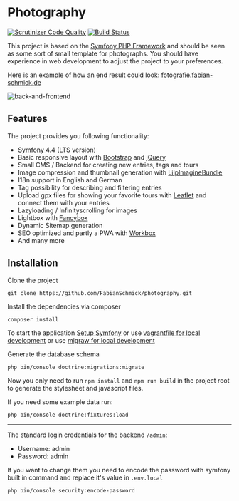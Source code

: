 Photography
===========

[![Scrutinizer Code Quality](https://scrutinizer-ci.com/g/FabianSchmick/photography/badges/quality-score.png?b=master)](https://scrutinizer-ci.com/g/FabianSchmick/photography/?branch=master) [![Build Status](https://scrutinizer-ci.com/g/FabianSchmick/photography/badges/build.png?b=master)](https://scrutinizer-ci.com/g/FabianSchmick/photography/build-status/master)

This project is based on the [Symfony PHP Framework](http://symfony.com/) and should be seen as some sort of small template for photographs.
You should have experience in web development to adjust the project to your preferences.

Here is an example of how an end result could look: [fotografie.fabian-schmick.de](http://fotografie.fabian-schmick.de)

![back-and-frontend](./.github/example.gif "Back- and Frontend view")


## Features

The project provides you following functionality:
- [Symfony 4.4](https://symfony.com/) (LTS version) 
- Basic responsive layout with [Bootstrap](https://getbootstrap.com/) and [jQuery](https://jquery.com/)
- Small CMS / Backend for creating new entries, tags and tours
- Image compression and thumbnail generation with [LiipImagineBundle](https://github.com/liip/LiipImagineBundle)
- I18n support in English and German
- Tag possibility for describing and filtering entries
- Upload gpx files for showing your favorite tours with [Leaflet](https://leafletjs.com/) and connect them with your entries 
- Lazyloading / Infinityscrolling for images
- Lightbox with [Fancybox](http://fancyapps.com/fancybox/3/)
- Dynamic Sitemap generation
- SEO optimized and partly a PWA with [Workbox](https://developers.google.com/web/tools/workbox/modules/workbox-build)
- And many more 


## Installation

Clone the project
```
git clone https://github.com/FabianSchmick/photography.git
```

Install the dependencies via composer
```
composer install
```

To start the application [Setup Symfony](https://symfony.com/doc/3.4/setup.html#running-the-symfony-application) or use [vagrantfile for local development](https://github.com/FabianSchmick/vagrant_skeleton/blob/master/README.md) or use [migraw for local development](https://github.com/marcharding/migraw)

Generate the database schema
```
php bin/console doctrine:migrations:migrate
```

Now you only need to run `npm install` and `npm run build` in the project root to generate the stylesheet and javascript files.

If you need some example data run:
```
php bin/console doctrine:fixtures:load
```

---

The standard login credentials for the backend `/admin`:
- Username: admin
- Password: admin

If you want to change them you need to encode the password with symfony built in command and replace it's value in `.env.local`
```
php bin/console security:encode-password
```
